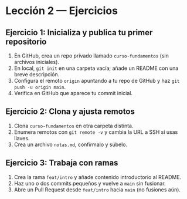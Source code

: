 # Lección 2 — Ejercicios

## Ejercicio 1: Inicializa y publica tu primer repositorio

1. En GitHub, crea un repo privado llamado `curso-fundamentos` (sin archivos iniciales).
2. En local, `git init` en una carpeta vacía; añade un README con una breve descripción.
3. Configura el remoto `origin` apuntando a tu repo de GitHub y haz `git push -u origin main`.
4. Verifica en GitHub que aparece tu commit inicial.

## Ejercicio 2: Clona y ajusta remotos

1. Clona `curso-fundamentos` en otra carpeta distinta.
2. Enumera remotos con `git remote -v` y cambia la URL a SSH si usas llaves.
3. Crea un archivo `notas.md`, confírmalo y súbelo.

## Ejercicio 3: Trabaja con ramas

1. Crea la rama `feat/intro` y añade contenido introductorio al README.
2. Haz uno o dos commits pequeños y vuelve a `main` sin fusionar.
3. Abre un Pull Request desde `feat/intro` hacia `main` (no fusiones aún).
